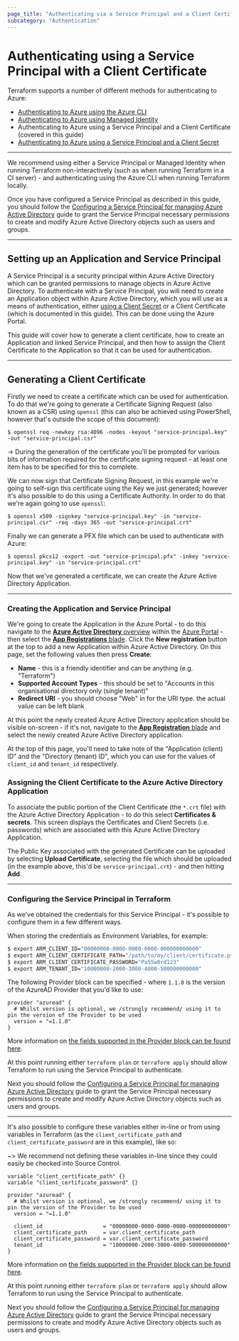 ```yaml
---
page_title: "Authenticating via a Service Principal and a Client Certificate"
subcategory: "Authentication"
---
```


# Authenticating using a Service Principal with a Client Certificate

Terraform supports a number of different methods for authenticating to Azure:

* [Authenticating to Azure using the Azure CLI](azure_cli.html)
* [Authenticating to Azure using Managed Identity](managed_service_identity.html)
* Authenticating to Azure using a Service Principal and a Client Certificate (covered in this guide)
* [Authenticating to Azure using a Service Principal and a Client Secret](service_principal_client_secret.html)

---

We recommend using either a Service Principal or Managed Identity when running Terraform non-interactively (such as when running Terraform in a CI server) - and authenticating using the Azure CLI when running Terraform locally.

Once you have configured a Service Principal as described in this guide, you should follow the [Configuring a Service Principal for managing Azure Active Directory](service_principal_configuration.html) guide to grant the Service Principal necessary permissions to create and modify Azure Active Directory objects such as users and groups.

---

## Setting up an Application and Service Principal

A Service Principal is a security principal within Azure Active Directory which can be granted permissions to manage objects in Azure Active Directory. To authenticate with a Service Principal, you will need to create an Application object within Azure Active Directory, which you will use as a means of authentication, either [using a Client Secret](service_principal_client_secret.html) or a Client Certificate (which is documented in this guide). This can be done using the Azure Portal.

This guide will cover how to generate a client certificate, how to create an Application and linked Service Principal, and then how to assign the Client Certificate to the Application so that it can be used for authentication.

---

## Generating a Client Certificate

Firstly we need to create a certificate which can be used for authentication. To do that we're going to generate a Certificate Signing Request (also known as a CSR) using `openssl` (this can also be achieved using PowerShell, however that's outside the scope of this document):

```shell
$ openssl req -newkey rsa:4096 -nodes -keyout "service-principal.key" -out "service-principal.csr"
```

-> During the generation of the certificate you'll be prompted for various bits of information required for the certificate signing request - at least one item has to be specified for this to complete.

We can now sign that Certificate Signing Request, in this example we're going to self-sign this certificate using the Key we just generated; however it's also possible to do this using a Certificate Authority. In order to do that we're again going to use `openssl`:

```shell
$ openssl x509 -signkey "service-principal.key" -in "service-principal.csr" -req -days 365 -out "service-principal.crt"
```

Finally we can generate a PFX file which can be used to authenticate with Azure:

```shell
$ openssl pkcs12 -export -out "service-principal.pfx" -inkey "service-principal.key" -in "service-principal.crt"
```

Now that we've generated a certificate, we can create the Azure Active Directory Application.

---

### Creating the Application and Service Principal

We're going to create the Application in the Azure Portal - to do this navigate to the [**Azure Active Directory** overview][azure-portal-aad-overview] within the [Azure Portal][azure-portal] - then select the [**App Registrations** blade][azure-portal-applications-blade]. Click the **New registration** button at the top to add a new Application within Azure Active Directory. On this page, set the following values then press **Create**:

- **Name** - this is a friendly identifier and can be anything (e.g. "Terraform")
- **Supported Account Types** - this should be set to "Accounts in this organisational directory only (single tenant)"
- **Redirect URI** - you should choose "Web" in for the URI type. the actual value can be left blank

At this point the newly created Azure Active Directory application should be visible on-screen - if it's not, navigate to the [**App Registration** blade][azure-portal-applications-blade] and select the newly created Azure Active Directory application.

At the top of this page, you'll need to take note of the "Application (client) ID" and the "Directory (tenant) ID", which you can use for the values of `client_id` and `tenant_id` respectively.

### Assigning the Client Certificate to the Azure Active Directory Application

To associate the public portion of the Client Certificate (the `*.crt` file) with the Azure Active Directory Application - to do this select **Certificates & secrets**. This screen displays the Certificates and Client Secrets (i.e. passwords) which are associated with this Azure Active Directory Application.

The Public Key associated with the generated Certificate can be uploaded by selecting **Upload Certificate**, selecting the file which should be uploaded (in the example above, this'd be `service-principal.crt`) - and then hitting **Add**.

---

### Configuring the Service Principal in Terraform

As we've obtained the credentials for this Service Principal - it's possible to configure them in a few different ways.

When storing the credentials as Environment Variables, for example:

```bash
$ export ARM_CLIENT_ID="00000000-0000-0000-0000-000000000000"
$ export ARM_CLIENT_CERTIFICATE_PATH="/path/to/my/client/certificate.pfx"
$ export ARM_CLIENT_CERTIFICATE_PASSWORD="Pa55w0rd123"
$ export ARM_TENANT_ID="10000000-2000-3000-4000-500000000000"
```

The following Provider block can be specified - where `1.1.0` is the version of the AzureAD Provider that you'd like to use:

```hcl
provider "azuread" {
  # Whilst version is optional, we /strongly recommend/ using it to pin the version of the Provider to be used
  version = "=1.1.0"
}
```

More information on [the fields supported in the Provider block can be found here](../index.html#argument-reference).

At this point running either `terraform plan` or `terraform apply` should allow Terraform to run using the Service Principal to authenticate.

Next you should follow the [Configuring a Service Principal for managing Azure Active Directory](service_principal_configuration.html) guide to grant the Service Principal necessary permissions to create and modify Azure Active Directory objects such as users and groups.

---

It's also possible to configure these variables either in-line or from using variables in Terraform (as the `client_certificate_path` and `client_certificate_password` are in this example), like so:

~> We recommend not defining these variables in-line since they could easily be checked into Source Control.

```hcl
variable "client_certificate_path" {}
variable "client_certificate_password" {}

provider "azuread" {
  # Whilst version is optional, we /strongly recommend/ using it to pin the version of the Provider to be used
  version = "=1.1.0"

  client_id                   = "00000000-0000-0000-0000-000000000000"
  client_certificate_path     = var.client_certificate_path
  client_certificate_password = var.client_certificate_password
  tenant_id                   = "10000000-2000-3000-4000-500000000000"
}
```

More information on [the fields supported in the Provider block can be found here](../index.html#argument-reference).

At this point running either `terraform plan` or `terraform apply` should allow Terraform to run using the Service Principal to authenticate.

Next you should follow the [Configuring a Service Principal for managing Azure Active Directory](service_principal_configuration.html) guide to grant the Service Principal necessary permissions to create and modify Azure Active Directory objects such as users and groups.

[azure-portal]: https://portal.azure.com/
[azure-portal-aad-overview]: https://portal.azure.com/#blade/Microsoft_AAD_IAM/ActiveDirectoryMenuBlade/Overview
[azure-portal-applications-blade]: https://portal.azure.com/#blade/Microsoft_AAD_IAM/ActiveDirectoryMenuBlade/RegisteredApps/RegisteredApps/Overview
